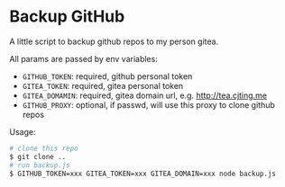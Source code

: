 # Backup GitHub

A little script to backup github repos to my person gitea.

All params are passed by env variables:

- `GITHUB_TOKEN`: required, github personal token
- `GITEA_TOKEN`: required, gitea personal token
- `GITEA_DOMAMIN`: required, gitea domain url, e.g. http://tea.cjting.me
- `GITHUB_PROXY`: optional, if passwd, will use this proxy to clone github repos

Usage:

```bash
# clone this repo
$ git clone ..
# run backup.js
$ GITHUB_TOKEN=xxx GITEA_TOKEN=xxx GITEA_DOMAIN=xxx node backup.js
```

